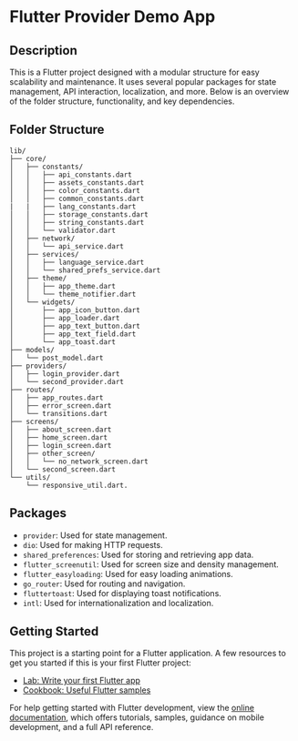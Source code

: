 
# Flutter Provider Demo App

## Description

This is a Flutter project designed with a modular structure for easy scalability and maintenance. It uses several popular packages for state management, API interaction, localization, and more. Below is an overview of the folder structure, functionality, and key dependencies.

## Folder Structure

```
lib/
├── core/
│   ├── constants/
│   │   ├── api_constants.dart
│   │   ├── assets_constants.dart
│   │   ├── color_constants.dart
│   │   ├── common_constants.dart
|   |   ├── lang_constants.dart
│   │   ├── storage_constants.dart
│   │   ├── string_constants.dart
│   │   └── validator.dart
│   ├── network/
│   │   └── api_service.dart
│   ├── services/
│   │   ├── language_service.dart
│   │   └── shared_prefs_service.dart
│   ├── theme/
│   │   ├── app_theme.dart
│   │   └── theme_notifier.dart
│   └── widgets/
│       ├── app_icon_button.dart
│       ├── app_loader.dart
│       ├── app_text_button.dart
│       ├── app_text_field.dart
│       └── app_toast.dart
├── models/
│   └── post_model.dart
├── providers/
│   ├── login_provider.dart
│   └── second_provider.dart
├── routes/
│   ├── app_routes.dart
│   ├── error_screen.dart
│   └── transitions.dart
├── screens/
│   ├── about_screen.dart
│   ├── home_screen.dart
│   ├── login_screen.dart
│   ├── other_screen/
│   │   └── no_network_screen.dart
│   └── second_screen.dart
└── utils/
    └── responsive_util.dart.
```

## Packages

* `provider`: Used for state management.
* `dio`: Used for making HTTP requests.
* `shared_preferences`: Used for storing and retrieving app data.
* `flutter_screenutil`: Used for screen size and density management.
* `flutter_easyloading`: Used for easy loading animations.
* `go_router`: Used for routing and navigation.
* `fluttertoast`: Used for displaying toast notifications.
* `intl`: Used for internationalization and localization.

## Getting Started

This project is a starting point for a Flutter application. A few resources to get you started if this is your first Flutter project:

* [Lab: Write your first Flutter app](https://docs.flutter.dev/get-started/codelab)
* [Cookbook: Useful Flutter samples](https://docs.flutter.dev/cookbook)

For help getting started with Flutter development, view the [online documentation](https://docs.flutter.dev/), which offers tutorials, samples, guidance on mobile development, and a full API reference.